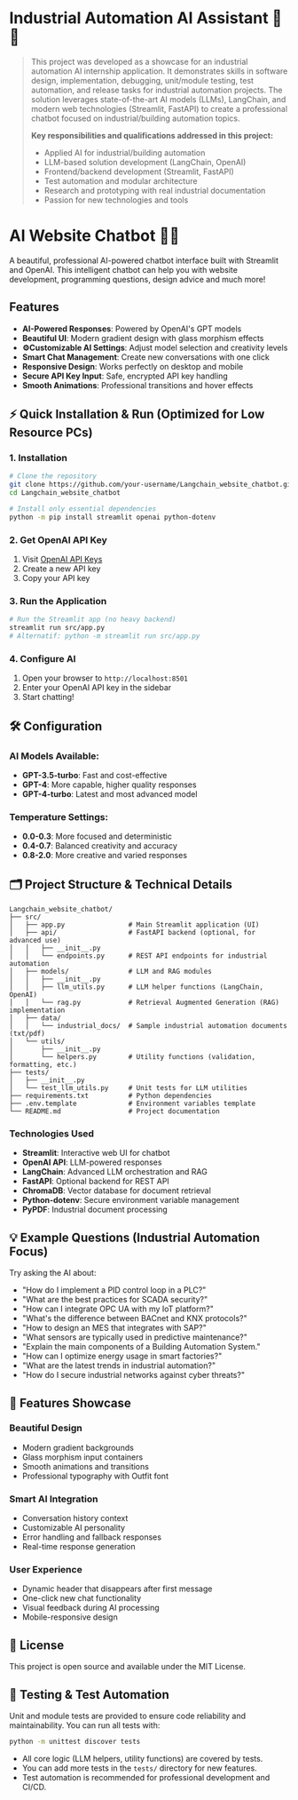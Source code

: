 # Industrial Automation AI Assistant 🚀🤖

> This project was developed as a showcase for an industrial automation AI internship application. It demonstrates skills in software design, implementation, debugging, unit/module testing, test automation, and release tasks for industrial automation projects. The solution leverages state-of-the-art AI models (LLMs), LangChain, and modern web technologies (Streamlit, FastAPI) to create a professional chatbot focused on industrial/building automation topics.
>
> **Key responsibilities and qualifications addressed in this project:**
> - Applied AI for industrial/building automation
> - LLM-based solution development (LangChain, OpenAI)
> - Frontend/backend development (Streamlit, FastAPI)
> - Test automation and modular architecture
> - Research and prototyping with real industrial documentation
> - Passion for new technologies and tools

# AI Website Chatbot 🤖✨

A beautiful, professional AI-powered chatbot interface built with Streamlit and OpenAI. This intelligent chatbot can help you with website development, programming questions, design advice and much more!

## Features

- **AI-Powered Responses**: Powered by OpenAI's GPT models 
- **Beautiful UI**: Modern gradient design with glass morphism effects
- **⚙Customizable AI Settings**: Adjust model selection and creativity levels
- **Smart Chat Management**: Create new conversations with one click
- **Responsive Design**: Works perfectly on desktop and mobile
- **Secure API Key Input**: Safe, encrypted API key handling
- **Smooth Animations**: Professional transitions and hover effects

## ⚡️ Quick Installation & Run (Optimized for Low Resource PCs)

### 1. Installation

```bash
# Clone the repository
git clone https://github.com/your-username/Langchain_website_chatbot.git
cd Langchain_website_chatbot

# Install only essential dependencies
python -m pip install streamlit openai python-dotenv
```

### 2. Get OpenAI API Key

1. Visit [OpenAI API Keys](https://platform.openai.com/api-keys)
2. Create a new API key
3. Copy your API key

### 3. Run the Application

```bash
# Run the Streamlit app (no heavy backend)
streamlit run src/app.py
# Alternatif: python -m streamlit run src/app.py
```

### 4. Configure AI

1. Open your browser to `http://localhost:8501`
2. Enter your OpenAI API key in the sidebar
3. Start chatting!

## 🛠️ Configuration

### AI Models Available:
- **GPT-3.5-turbo**: Fast and cost-effective
- **GPT-4**: More capable, higher quality responses
- **GPT-4-turbo**: Latest and most advanced model

### Temperature Settings:
- **0.0-0.3**: More focused and deterministic
- **0.4-0.7**: Balanced creativity and accuracy
- **0.8-2.0**: More creative and varied responses

## 🗂️ Project Structure & Technical Details

```
Langchain_website_chatbot/
├── src/
│   ├── app.py                # Main Streamlit application (UI)
│   ├── api/                  # FastAPI backend (optional, for advanced use)
│   │   ├── __init__.py
│   │   └── endpoints.py      # REST API endpoints for industrial automation
│   ├── models/               # LLM and RAG modules
│   │   ├── __init__.py
│   │   ├── llm_utils.py      # LLM helper functions (LangChain, OpenAI)
│   │   └── rag.py            # Retrieval Augmented Generation (RAG) implementation
│   ├── data/
│   │   └── industrial_docs/  # Sample industrial automation documents (txt/pdf)
│   └── utils/
│       ├── __init__.py
│       └── helpers.py        # Utility functions (validation, formatting, etc.)
├── tests/
│   ├── __init__.py
│   └── test_llm_utils.py     # Unit tests for LLM utilities
├── requirements.txt          # Python dependencies
├── .env.template             # Environment variables template
└── README.md                 # Project documentation
```

### Technologies Used
- **Streamlit**: Interactive web UI for chatbot
- **OpenAI API**: LLM-powered responses
- **LangChain**: Advanced LLM orchestration and RAG
- **FastAPI**: Optional backend for REST API
- **ChromaDB**: Vector database for document retrieval
- **Python-dotenv**: Secure environment variable management
- **PyPDF**: Industrial document processing

## 💡 Example Questions (Industrial Automation Focus)

Try asking the AI about:
- "How do I implement a PID control loop in a PLC?"
- "What are the best practices for SCADA security?"
- "How can I integrate OPC UA with my IoT platform?"
- "What's the difference between BACnet and KNX protocols?"
- "How to design an MES that integrates with SAP?"
- "What sensors are typically used in predictive maintenance?"
- "Explain the main components of a Building Automation System."
- "How can I optimize energy usage in smart factories?"
- "What are the latest trends in industrial automation?"
- "How do I secure industrial networks against cyber threats?"

## 🎨 Features Showcase

### Beautiful Design
- Modern gradient backgrounds
- Glass morphism input containers
- Smooth animations and transitions
- Professional typography with Outfit font

### Smart AI Integration
- Conversation history context
- Customizable AI personality
- Error handling and fallback responses
- Real-time response generation

### User Experience
- Dynamic header that disappears after first message
- One-click new chat functionality
- Visual feedback during AI processing
- Mobile-responsive design


## 📄 License

This project is open source and available under the MIT License.

## 🧪 Testing & Test Automation

Unit and module tests are provided to ensure code reliability and maintainability. You can run all tests with:

```bash
python -m unittest discover tests
```

- All core logic (LLM helpers, utility functions) are covered by tests.
- You can add more tests in the `tests/` directory for new features.
- Test automation is recommended for professional development and CI/CD.
